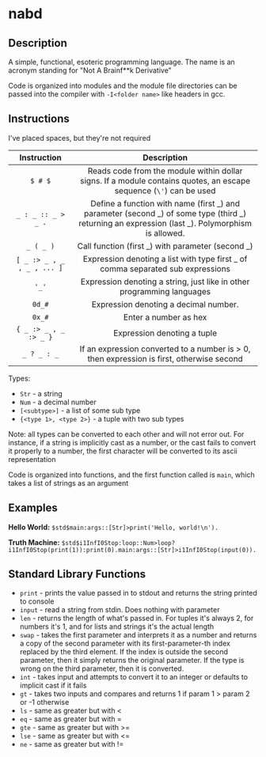 # nabd

## Description

A simple, functional, esoteric programming language.
The name is an acronym standing for "Not A Brainf\*\*k Derivative"

Code is organized into modules and the module file directories can be passed into the compiler with `-I<folder name>` like headers in gcc.

## Instructions

I've placed spaces, but they're not required

| Instruction | Description |
|:-:|:-:|
| `$ # $` | Reads code from the module within dollar signs. If a module contains quotes, an escape sequence (`\'`) can be used |
| `_ : _ :: _ > _ .` | Define a function with name (first \_) and parameter (second \_) of some type (third \_) returning an expression (last \_). Polymorphism is allowed. |
| `_ ( _ )` | Call function (first \_) with parameter (second \_) |
| `[ _ :> _ , _ , _ , ... ]` | Expression denoting a list with type first \_ of comma separated sub expressions |
| `'_'` | Expression denoting a string, just like in other programming languages |
| `0d_#` | Expression denoting a decimal number. |
| `0x_#` | Enter a number as hex |
| `{ _ :> _ , _ :> _ }` | Expression denoting a tuple |
| `_ ? _ : _` | If an expression converted to a number is > 0, then expression is first, otherwise second

Types:
 - `Str` - a string
 - `Num` - a decimal number
 - `[<subtype>]` - a list of some sub type
 - `{<type 1>, <type 2>}` - a tuple with two sub types

Note: all types can be converted to each other and will not error out. For instance, if a string is implicitly cast as a number, or the cast fails to convert it properly to a number, the first character will be converted to its ascii representation

Code is organized into functions, and the first function called is `main`, which takes a list of strings as an argument

## Examples

__Hello World:__
`$std$main:args::[Str]>print('Hello, world!\n').`

__Truth Machine:__
`$std$i1InfI0Stop:loop::Num>loop?i1InfI0Stop(print(1)):print(0).main:args::[Str]>i1InfI0Stop(input(0)).`

## Standard Library Functions

 - `print` - prints the value passed in to stdout and returns the string printed to console
 - `input` - read a string from stdin. Does nothing with parameter
 - `len` - returns the length of what's passed in. For tuples it's always 2, for numbers it's 1, and for lists and strings it's the actual length
 - `swap` - takes the first parameter and interprets it as a number and returns a copy of the second parameter with its first-parameter-th index replaced by the third element. If the index is outside the second parameter, then it simply returns the original parameter. If the type is wrong on the third parameter, then it is converted.
 - `int` - takes input and attempts to convert it to an integer or defaults to implicit cast if it fails
 - `gt` - takes two inputs and compares and returns 1 if param 1 \> param 2 or -1 otherwise
 - `ls` - same as greater but with \<
 - `eq` - same as greater but with =
 - `gte` - same as greater but with \>=
 - `lse` - same as greater but with \<=
 - `ne` - same as greater but with !=

